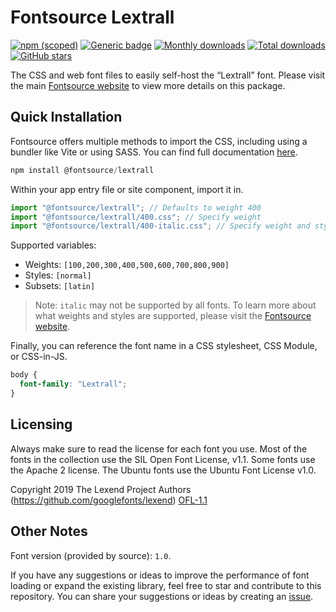 # Fontsource Lextrall

[![npm (scoped)](https://img.shields.io/npm/v/@fontsource/lextrall?color=brightgreen)](https://www.npmjs.com/package/@fontsource/lextrall) [![Generic badge](https://img.shields.io/badge/fontsource-passing-brightgreen)](https://github.com/fontsource/fontsource) [![Monthly downloads](https://badgen.net/npm/dm/@fontsource/lextrall)](https://github.com/fontsource/fontsource) [![Total downloads](https://badgen.net/npm/dt/@fontsource/lextrall)](https://github.com/fontsource/fontsource) [![GitHub stars](https://img.shields.io/github/stars/fontsource/fontsource.svg?style=social&label=Star)](https://github.com/fontsource/fontsource/stargazers)

The CSS and web font files to easily self-host the “Lextrall” font. Please visit the main [Fontsource website](https://fontsource.org/fonts/lextrall) to view more details on this package.

## Quick Installation

Fontsource offers multiple methods to import the CSS, including using a bundler like Vite or using SASS. You can find full documentation [here](https://fontsource.org/docs/getting-started/introduction).

```javascript
npm install @fontsource/lextrall
```

Within your app entry file or site component, import it in.

```javascript
import "@fontsource/lextrall"; // Defaults to weight 400
import "@fontsource/lextrall/400.css"; // Specify weight
import "@fontsource/lextrall/400-italic.css"; // Specify weight and style
```

Supported variables:
- Weights: `[100,200,300,400,500,600,700,800,900]`
- Styles: `[normal]`
- Subsets: `[latin]`

> Note: `italic` may not be supported by all fonts. To learn more about what weights and styles are supported, please visit the [Fontsource website](https://fontsource.org/fonts/lextrall).

Finally, you can reference the font name in a CSS stylesheet, CSS Module, or CSS-in-JS.

```css
body {
  font-family: "Lextrall";
}
```

## Licensing
Always make sure to read the license for each font you use. Most of the fonts in the collection use the SIL Open Font License, v1.1. Some fonts use the Apache 2 license. The Ubuntu fonts use the Ubuntu Font License v1.0.

Copyright 2019 The Lexend Project Authors (https://github.com/googlefonts/lexend)
[OFL-1.1](https://github.com/amuzil/lextrall/blob/main/licence.txt)

## Other Notes
Font version (provided by source): `1.0`.

If you have any suggestions or ideas to improve the performance of font loading or expand the existing library, feel free to star and contribute to this repository. You can share your suggestions or ideas by creating an [issue](https://github.com/fontsource/fontsource/issues).